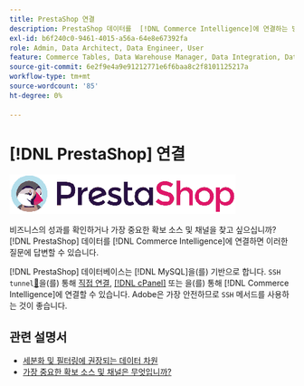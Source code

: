 ```yaml
---
title: PrestaShop 연결
description: PrestaShop 데이터를  [!DNL Commerce Intelligence]에 연결하는 방법을 알아봅니다.
exl-id: b6f240c0-9461-4015-a56a-64e8e67392fa
role: Admin, Data Architect, Data Engineer, User
feature: Commerce Tables, Data Warehouse Manager, Data Integration, Data Import/Export
source-git-commit: 6e2f9e4a9e91212771e6f6baa8c2f8101125217a
workflow-type: tm+mt
source-wordcount: '85'
ht-degree: 0%

---
```


# [!DNL PrestaShop] 연결

![](../../../assets/Prestashop-logo.png)

비즈니스의 성과를 확인하거나 가장 중요한 확보 소스 및 채널을 찾고 싶으십니까? [!DNL PrestaShop] 데이터를 [!DNL Commerce Intelligence]에 연결하면 이러한 질문에 답변할 수 있습니다.

[!DNL PrestaShop] 데이터베이스는 [!DNL MySQL]을(를) 기반으로 합니다. `SSH tunnel`[&#128279;](../integrations/mysql-via-ssh-tunnel.md)을(를) 통해 [직접 연결](../integrations/mysql-via-a-direct-connection.md), [[!DNL cPanel]](../integrations/mysql-via-cpanel.md) 또는 을(를) 통해 [!DNL Commerce Intelligence]에 연결할 수 있습니다. Adobe은 가장 안전하므로 `SSH` 메서드를 사용하는 것이 좋습니다.

## 관련 설명서

* [세분화 및 필터링에 권장되는 데이터 차원](../../../best-practices/segment-filter.md)
* [가장 중요한 확보 소스 및 채널은 무엇입니까?](../../analysis/most-value-source-channel.md)
